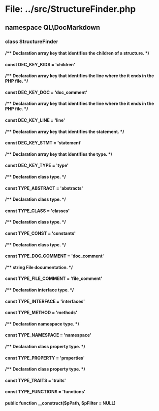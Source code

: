 # File: ../src/StructureFinder.php

## namespace QL\DocMarkdown
### class StructureFinder
#### /** Declaration array key that identifies the children of a structure. */
#### const DEC_KEY_KIDS = 'children'

#### /** Declaration array key that identifies the line where the it ends in the PHP file. */
#### const DEC_KEY_DOC = 'doc_comment'

#### /** Declaration array key that identifies the line where the it ends in the PHP file. */
#### const DEC_KEY_LINE = 'line'

#### /** Declaration array key that identifies the statement. */
#### const DEC_KEY_STMT = 'statement'

#### /** Declaration array key that identifies the type. */
#### const DEC_KEY_TYPE = 'type'

#### /** Declaration class type. */
#### const TYPE_ABSTRACT = 'abstracts'

#### /** Declaration class type. */
#### const TYPE_CLASS = 'classes'

#### /** Declaration class type. */
#### const TYPE_CONST = 'constants'

#### /** Declaration class type. */
#### const TYPE_DOC_COMMENT = 'doc_comment'

#### /** string File documentation. */
#### const TYPE_FILE_COMMENT = 'file_comment'

#### /** Declaration interface type. */
#### const TYPE_INTERFACE = 'interfaces'

#### const TYPE_METHOD = 'methods'

#### /** Declaration namespace type. */
#### const TYPE_NAMESPACE = 'namespace'

#### /** Declaration class property type. */
#### const TYPE_PROPERTY = 'properties'

#### /** Declaration class property type. */
#### const TYPE_TRAITS = 'traits'

#### const TYPE_FUNCTIONS = 'functions'

#### public function __construct($pPath, $pFilter = NULL)



